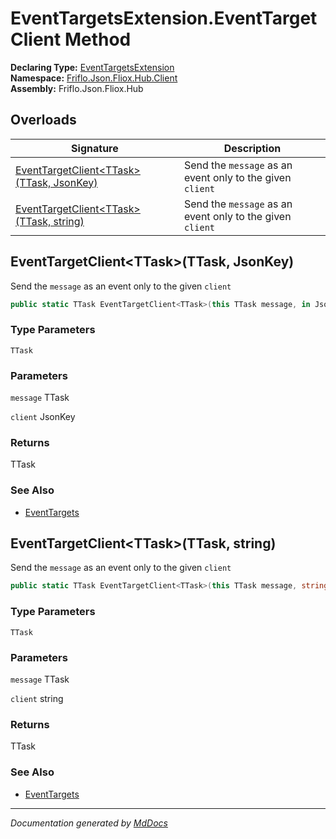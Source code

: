 ﻿<!--  
  <auto-generated>   
    The contents of this file were generated by a tool.  
    Changes to this file may be list if the file is regenerated  
  </auto-generated>   
-->

# EventTargetsExtension.EventTargetClient Method

**Declaring Type:** [EventTargetsExtension](../index.md)  
**Namespace:** [Friflo.Json.Fliox.Hub.Client](../../index.md)  
**Assembly:** Friflo.Json.Fliox.Hub

## Overloads

| Signature                                                                          | Description                                                |
| ---------------------------------------------------------------------------------- | ---------------------------------------------------------- |
| [EventTargetClient\<TTask\>(TTask, JsonKey)](#eventtargetclientttaskttask-jsonkey) |  Send the `message` as an event only to the given `client` |
| [EventTargetClient\<TTask\>(TTask, string)](#eventtargetclientttaskttask-string)   |  Send the `message` as an event only to the given `client` |

## EventTargetClient\<TTask\>(TTask, JsonKey)

 Send the `message` as an event only to the given `client`

```csharp
public static TTask EventTargetClient<TTask>(this TTask message, in JsonKey client);
```

### Type Parameters

`TTask`

### Parameters

`message`  TTask

`client`  JsonKey

### Returns

TTask

### See Also

- [EventTargets](../../EventTargets/index.md)

## EventTargetClient\<TTask\>(TTask, string)

 Send the `message` as an event only to the given `client`

```csharp
public static TTask EventTargetClient<TTask>(this TTask message, string client);
```

### Type Parameters

`TTask`

### Parameters

`message`  TTask

`client`  string

### Returns

TTask

### See Also

- [EventTargets](../../EventTargets/index.md)

___

*Documentation generated by [MdDocs](https://github.com/ap0llo/mddocs)*
